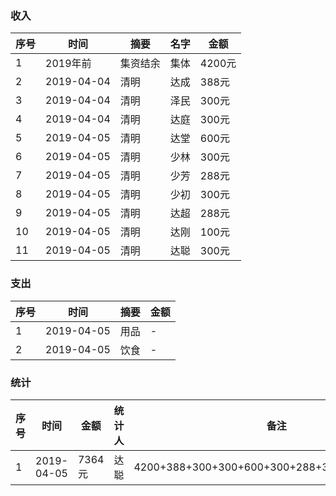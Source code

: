 


### 收入
序号     |    时间      | 摘要         |名字         | 金额    |
---      |    ---      | ---          | ---        |---     |
 1       | 2019年前     | 集资结余      |集体         |4200元  |
 2       | 2019-04-04   | 清明         |达成         |388元   |
 3       | 2019-04-04   | 清明         |泽民         |300元   |
 4       | 2019-04-04   | 清明         |达庭         |300元   |
 5       | 2019-04-05   | 清明         |达堂         |600元   |
 6       | 2019-04-05   | 清明         |少林         |300元   |
 7       | 2019-04-05   | 清明         |少芳         |288元   |
 8       | 2019-04-05   | 清明         |少初         |300元   |
 9       | 2019-04-05   | 清明         |达超         |288元   |
 10      | 2019-04-05   | 清明         |达刚         |100元   |
 11      | 2019-04-05   | 清明         |达聪         |300元   |


### 支出
序号     |    时间        | 摘要       | 金额 |
---      | ----------    | ---        |--- |
1        | 2019-04-05    | 用品        |  - |
2        | 2019-04-05    | 饮食        |  - |



### 统计
序号     |    时间             | 金额        | 统计人     | 备注
---      | ----------         |---          | ---        | ---
1        | 2019-04-05         |  7364元      | 达聪       | 4200+388+300+300+600+300+288+300+288+100+300




